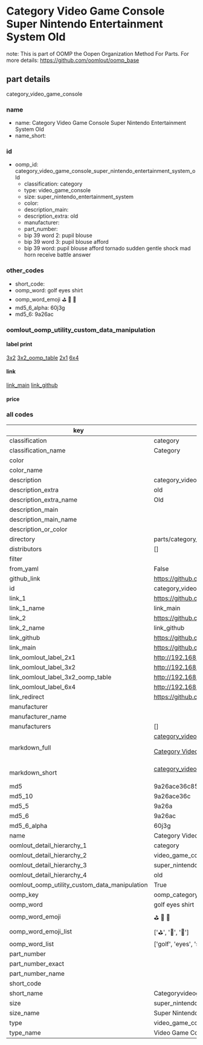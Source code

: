# Category Video Game Console Super Nintendo Entertainment System Old  

note: This is part of OOMP the Oopen Organization Method For Parts. For more details: https://github.com/oomlout/oomp_base

##  part details
  



category_video_game_console



### name
* name: Category Video Game Console Super Nintendo Entertainment System Old
* name_short: 
### id
* oomp_id: category_video_game_console_super_nintendo_entertainment_system_old
  * classification: category
  * type: video_game_console
  * size: super_nintendo_entertainment_system
  * color: 
  * description_main: 
  * description_extra: old
  * manufacturer: 
  * part_number: 
  * bip 39 word 2: pupil blouse
  * bip 39 word 3: pupil blouse afford
  * bip 39 word: pupil blouse afford tornado sudden gentle shock mad horn receive battle answer

### other_codes
* short_code: 
* oomp_word: golf eyes shirt
* oomp_word_emoji :golf: :eyes: :shirt:
* md5_6_alpha: 60j3g
* md5_6: 9a26ac






### oomlout_oomp_utility_custom_data_manipulation
#### label print
[3x2](http://192.168.1.245:1112/?label=oomp%2060j3g)
[3x2_oomp_table](http://192.168.1.108:1112/?label=oomp%2060j3g)
[2x1](http://192.168.1.242:1112/?label=oomp%2060j3g)
[6x4](http://192.168.1.55:1112/?label=oomp%2060j3g)    

#### link

[link_main](https://github.com/oomlout/oomlout_oomp_version_1_messy/tree/main/parts/category_video_game_console_super_nintendo_entertainment_system_old) [link_github](https://github.com/oomlout/oomlout_oomp_version_1_messy/tree/main/parts/category_video_game_console_super_nintendo_entertainment_system_old)                             

#### price







### all codes 
| key | value |  
| --- | --- |  
| classification | category |  
| classification_name | Category |  
| color |  |  
| color_name |  |  
| description | category_video_game_console |  
| description_extra | old |  
| description_extra_name | Old |  
| description_main |  |  
| description_main_name |  |  
| description_or_color |   |  
| directory | parts/category_video_game_console_super_nintendo_entertainment_system_old |  
| distributors | [] |  
| filter |  |  
| from_yaml | False |  
| github_link | https://github.com/oomlout/oomlout_oomp_part_src/tree/main/parts/category_video_game_console_super_nintendo_entertainment_system_old |  
| id | category_video_game_console_super_nintendo_entertainment_system_old |  
| link_1 | https://github.com/oomlout/oomlout_oomp_version_1_messy/tree/main/parts/category_video_game_console_super_nintendo_entertainment_system_old |  
| link_1_name | link_main |  
| link_2 | https://github.com/oomlout/oomlout_oomp_version_1_messy/tree/main/parts/category_video_game_console_super_nintendo_entertainment_system_old |  
| link_2_name | link_github |  
| link_github | https://github.com/oomlout/oomlout_oomp_version_1_messy/tree/main/parts/category_video_game_console_super_nintendo_entertainment_system_old |  
| link_main | https://github.com/oomlout/oomlout_oomp_version_1_messy/tree/main/parts/category_video_game_console_super_nintendo_entertainment_system_old |  
| link_oomlout_label_2x1 | http://192.168.1.242:1112/?label=oomp%2060j3g |  
| link_oomlout_label_3x2 | http://192.168.1.245:1112/?label=oomp%2060j3g |  
| link_oomlout_label_3x2_oomp_table | http://192.168.1.108:1112/?label=oomp%2060j3g |  
| link_oomlout_label_6x4 | http://192.168.1.55:1112/?label=oomp%2060j3g |  
| link_redirect | https://github.com/oomlout/oomlout_oomp_version_1_messy/tree/main/parts/category_video_game_console_super_nintendo_entertainment_system_old |  
| manufacturer |  |  
| manufacturer_name |  |  
| manufacturers | [] |  
| markdown_full | [category_video_game_console_super_nintendo_entertainment_system_old](none)<br>[](none)<br>[Category Video Game Console Super Nintendo Entertainment System Old](none)<br><br> |  
| markdown_short | [category_video_game_console_super_nintendo_entertainment_system_old](none)<br><br> |  
| md5 | 9a26ace36c85b8c984ec4e5608c60d6f |  
| md5_10 | 9a26ace36c |  
| md5_5 | 9a26a |  
| md5_6 | 9a26ac |  
| md5_6_alpha | 60j3g |  
| name | Category Video Game Console Super Nintendo Entertainment System Old |  
| oomlout_detail_hierarchy_1 | category |  
| oomlout_detail_hierarchy_2 | video_game_console |  
| oomlout_detail_hierarchy_3 | super_nintendo_entertainment_system |  
| oomlout_detail_hierarchy_4 | old |  
| oomlout_oomp_utility_custom_data_manipulation | True |  
| oomp_key | oomp_category_video_game_console_super_nintendo_entertainment_system_old |  
| oomp_word | golf eyes shirt |  
| oomp_word_emoji | :golf: :eyes: :shirt: |  
| oomp_word_emoji_list | [':golf:', ':eyes:', ':shirt:'] |  
| oomp_word_list | ['golf', 'eyes', 'shirt'] |  
| part_number |  |  
| part_number_exact |  |  
| part_number_name |  |  
| short_code |  |  
| short_name | Categoryvideogameconsole |  
| size | super_nintendo_entertainment_system |  
| size_name | Super Nintendo Entertainment System |  
| type | video_game_console |  
| type_name | Video Game Console |  
